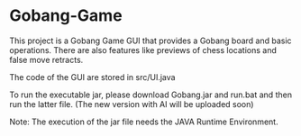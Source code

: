 # Gobang-Game
This project is a Gobang Game GUI that provides a Gobang board and basic operations. There are also features like previews of chess locations and false move retracts.

The code of the GUI are stored in src/UI.java

To run the executable jar, please download Gobang.jar and run.bat and then run the latter file. (The new version with AI will be uploaded soon)

Note: The execution of the jar file needs the JAVA Runtime Environment.
